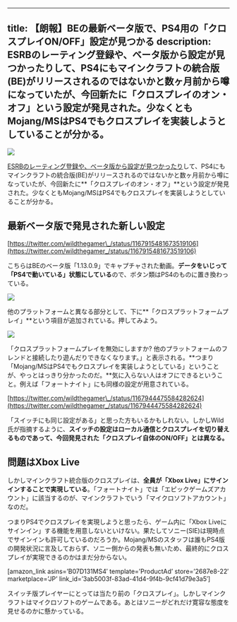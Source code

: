
---
title: 【朗報】BEの最新ベータ版で、PS4用の「クロスプレイON/OFF」設定が見つかる
description: ESRBのレーティング登録や、ベータ版から設定が見つかったりして、PS4にもマインクラフトの統合版(BE)がリリースされるのではないかと数ヶ月前から噂になっていたが、今回新たに「クロスプレイのオン・オフ」という設定が発見された。少なくともMojang/MSはPS4でもクロスプレイを実装しようとしていることが分かる。
---

![](https://cdn-ak.f.st-hatena.com/images/fotolife/s/sasigume/20210208/20210208120933.jpg)

[ESRBのレーティング登録や、ベータ版から設定が見つかったり](https://www.youtube.com/watch?v=doSyW6jNwcg)して、PS4にもマインクラフトの統合版(BE)がリリースされるのではないかと数ヶ月前から噂になっていたが、今回新たに**「クロスプレイのオン・オフ」**という設定が発見された。少なくともMojang/MSはPS4でもクロスプレイを実装しようとしていることが分かる。

## 最新ベータ版で発見された新しい設定

[https://twitter.com/wildthegamer\_/status/1167915481673519106](https://twitter.com/wildthegamer_/status/1167915481673519106)

こちらはBEのベータ版「1.13.0.9」でキャプチャされた動画。**データをいじって「PS4で動いている」状態にしている**ので、ボタン類はPS4のものに置き換わっている。

![](https://cdn-ak.f.st-hatena.com/images/fotolife/s/sasigume/20210208/20210208120929.jpg)

他のプラットフォームと異なる部分として、下に**「クロスプラットフォームプレイ」**という項目が追加されている。押してみよう。

![](https://cdn-ak.f.st-hatena.com/images/fotolife/s/sasigume/20210208/20210208120933.jpg)

「クロスプラットフォームプレイを無効にしますか? 他のプラットフォームのフレンドと接続したり遊んだりできなくなります。」と表示される。**つまり「Mojang/MSはPS4でもクロスプレイを実装しようとしている」ということが、やっとはっきり分かったのだ。**気に入らない人はオフにできるということ。例えば「フォートナイト」にも同様の設定が用意されている。

[https://twitter.com/wildthegamer\_/status/1167944475584282624](https://twitter.com/wildthegamer_/status/1167944475584282624)

「スイッチにも同じ設定がある」と思った方もいるかもしれない。しかしWild氏が指摘するように、**スイッチの設定はローカル通信とクロスプレイを切り替えるものであって、今回発見された「クロスプレイ自体のON/OFF」とは異なる。**

## 問題はXbox Live

しかしマインクラフト統合版のクロスプレイは、**全員が「Xbox Live」にサインインすることで実現している**。「フォートナイト」では「エピックゲームズアカウント」に該当するのが、マインクラフトでいう「マイクロソフトアカウント」なのだ。

つまりPS4でクロスプレイを実現しようと思ったら、ゲーム内に「Xbox Liveにサインイン」する機能を用意しないといけない。果たしてソニー(SIE)は現時点でサインインも許可しているのだろうか。Mojang/MSのスタッフは誰もPS4版の開発状況に言及しておらず、ソニー側からの発表も無いため、最終的にクロスプレイが実現できるのかはまだ分からない。

\[amazon\_link asins=’B07D131MS4′ template=’ProductAd’ store=’2687e8-22′ marketplace=’JP’ link\_id=’3ab5003f-83ad-41d4-9f4b-9cf41d79e3a5′\]

スイッチ版プレイヤーにとっては当たり前の「クロスプレイ」。しかしマインクラフトはマイクロソフトのゲームである。あとはソニーがどれだけ寛容な態度を見せるのかに懸かっている。
